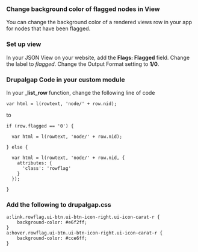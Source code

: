 ### Change background color of flagged nodes in View

You can change the background color of a rendered views row in your app for nodes that have been flagged.

### Set up view

In your JSON View on your website, add the __Flags: Flagged__ field. Change the label to _flagged_. Change the Output Format setting to __1/0__.

### Drupalgap Code in your custom module

In your ___list_row__ function, change the following line of code 

```
var html = l(rowtext, 'node/' + row.nid);   
```

to

```
if (row.flagged == '0') {
  
  var html = l(rowtext, 'node/' + row.nid);   
  
} else {
  
  var html = l(rowtext, 'node/' + row.nid, {
    attributes: {
      'class': 'rowflag'
    }      
  });   
  
}

```

### Add the following to drupalgap.css

```
a:link.rowflag.ui-btn.ui-btn-icon-right.ui-icon-carat-r {
    background-color: #e6f2ff;
}
a:hover.rowflag.ui-btn.ui-btn-icon-right.ui-icon-carat-r {
    background-color: #cce6ff;
}
```
